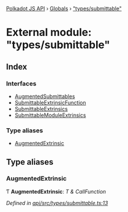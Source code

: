 [Polkadot JS API](../README.md) › [Globals](../globals.md) › ["types/submittable"](_types_submittable_.md)

# External module: "types/submittable"

## Index

### Interfaces

* [AugmentedSubmittables](../interfaces/_types_submittable_.augmentedsubmittables.md)
* [SubmittableExtrinsicFunction](../interfaces/_types_submittable_.submittableextrinsicfunction.md)
* [SubmittableExtrinsics](../interfaces/_types_submittable_.submittableextrinsics.md)
* [SubmittableModuleExtrinsics](../interfaces/_types_submittable_.submittablemoduleextrinsics.md)

### Type aliases

* [AugmentedExtrinsic](_types_submittable_.md#augmentedextrinsic)

## Type aliases

###  AugmentedExtrinsic

Ƭ **AugmentedExtrinsic**: *T & CallFunction*

*Defined in [api/src/types/submittable.ts:13](https://github.com/polkadot-js/api/blob/4f0e573adf/packages/api/src/types/submittable.ts#L13)*

